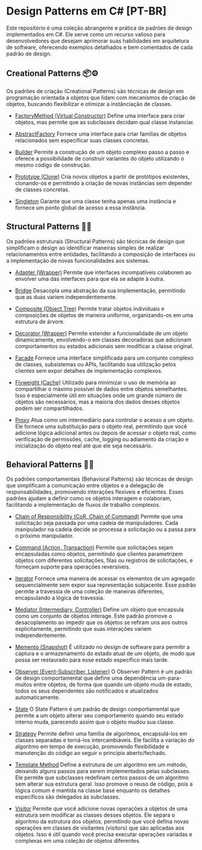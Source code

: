 # Design Patterns em C# [PT-BR]

Este repositório é uma coleção abrangente e prática de padrões de design implementados em C#. Ele serve como um recurso valioso para desenvolvedores que desejam aprimorar suas habilidades em arquitetura de software, oferecendo exemplos detalhados e bem comentados de cada padrão de design.

## Creational Patterns 📦⚙️
Os padrões de criação (Creational Patterns) são técnicas de design em programação orientada a objetos que lidam com mecanismos de criação de objetos, buscando flexibilizar e otimizar a instânciação de classes.

- [FactoryMethod (Virtual Constructor)](CreationalPatterns/FactoryMethod)
Define uma interface para criar objetos, mas permite que as subclasses decidam qual classe instanciar.

- [AbstractFactory](CreationalPatterns/AbstractFactory)
Fornece uma interface para criar famílias de objetos relacionados sem especificar suas classes concretas.

- [Builder](CreationalPatterns/Builder)
Permite a construção de um objeto complexo passo a passo e oferece a possibilidade de construir variantes do objeto utilizando o mesmo código de construção.

- [Prototype (Clone)](CreationalPatterns/Prototype)
Cria novos objetos a partir de protótipos existentes, clonando-os e permitindo a criação de novas instâncias sem depender de classes concretas.

- [Singleton](CreationalPatterns/Singleton)
Garante que uma classe tenha apenas uma instância e fornece um ponto global de acesso a essa instância.

## Structural Patterns 🧱🔗
Os padrões estruturais (Structural Patterns) são técnicas de design que simplificam o design ao identificar maneiras simples de realizar relacionamentos entre entidades, facilitando a composição de interfaces ou a implementação de novas funcionalidades aos sistemas.

- [Adapter (Wrapper)](StructuralPatterns/Adapter)
Permite que interfaces incompatíveis colaborem ao envolver uma das interfaces para que ela se adapte à outra.

- [Bridge](StructuralPatterns/Bridge)
Desacopla uma abstração da sua implementação, permitindo que as duas variem independentemente.

- [Composite (Object Tree)](StructuralPatterns/Composite)
Permite tratar objetos individuais e composições de objetos de maneira uniforme, organizando-os em uma estrutura de árvore.

- [Decorator (Wrapper)](StructuralPatterns/Decorator)
Permite estender a funcionalidade de um objeto dinamicamente, envolvendo-o em classes decoradoras que adicionam comportamentos ou estados adicionais sem modificar a classe original.

- [Facade](StructuralPatterns/Facade)
Fornece uma interface simplificada para um conjunto complexo de classes, subsistemas ou APIs, facilitando sua utilização pelos clientes sem expor detalhes de implementação complexos.

- [Flyweight (Cache)](StructuralPatterns/Flyweight)
Utilizado para minimizar o uso de memória ao compartilhar o máximo possível de dados entre objetos semelhantes. Isso é especialmente útil em situações onde um grande número de objetos são necessários, mas a maioria dos dados desses objetos podem ser compartilhados.
 
- [Proxy](StructuralPatterns/Proxy)
Atua como um intermediário para controlar o acesso a um objeto. Ele fornece uma substituição para o objeto real, permitindo que você adicione lógica adicional antes ou depois de acessar o objeto real, como verificação de permissões, cache, logging ou adiamento da criação e inicialização do objeto real até que ele seja necessário.

## Behavioral Patterns 🧠🔄
Os padrões comportamentais (Behavioral Patterns) são técnicas de design que simplificam a comunicação entre objetos e a delegação de responsabilidades, promovendo interações flexíveis e eficientes. Esses padrões ajudam a definir como os objetos interagem e colaboram, facilitando a implementação de fluxos de trabalho complexos.

- [Chain of Responsibility (CoR, Chain of Command)](BehavioralPatterns/ChainOfResponsibility)
Permite que uma solicitação seja passada por uma cadeia de manipuladores. Cada manipulador na cadeia decide se processa a solicitação ou a passa para o próximo manipulador.

- [Command (Action, Transaction)](BehavioralPatterns/Command)
Permite que solicitações sejam encapsuladas como objetos, permitindo que clientes parametrizem objetos com diferentes solicitações, filas ou registros de solicitações, e forneçam suporte para operações reversíveis.

- [Iterator](BehavioralPatterns/Iterator)
Fornece uma maneira de acessar os elementos de um agregado sequencialmente sem expor sua representação subjacente. Esse padrão permite a travessia de uma coleção de maneiras diferentes, encapsulando a lógica de travessia.

- [Mediator (Intermediary, Controller)](BehavioralPatterns/Mediator)
Define um objeto que encapsula como um conjunto de objetos interage. Este padrão promove o desacoplamento ao impedir que os objetos se refiram uns aos outros explicitamente, permitindo que suas interações variem independentemente.

- [Memento (Snapshot)](BehavioralPatterns/Memento)
É utilizado no design de software para permitir a captura e o armazenamento do estado atual de um objeto, de modo que possa ser restaurado para esse estado específico mais tarde.

- [Observer (Event-Subscriber, Listener)](BehavioralPatterns/Observer) 
O Observer Pattern é um padrão de design comportamental que define uma dependência um-para-muitos entre objetos, de forma que quando um objeto muda de estado, todos os seus dependentes são notificados e atualizados automaticamente.

- [State](BehavioralPatterns/State)
O State Pattern é um padrão de design comportamental que permite a um objeto alterar seu comportamento quando seu estado interno muda, parecendo assim que o objeto mudou sua classe.

- [Strategy](BehavioralPatterns/Strategy)
Permite definir uma família de algoritmos, encapsulá-los em classes separadas e torná-los intercambiáveis. Ele facilita a variação do algoritmo em tempo de execução, promovendo flexibilidade e manutenção do código ao seguir o princípio aberto/fechado.

- [Template Method](BehavioralPatterns/TemplateMethod)
Define a estrutura de um algoritmo em um método, deixando alguns passos para serem implementados pelas subclasses. Ele permite que subclasses redefinam certos passos de um algoritmo sem alterar sua estrutura geral. Isso promove o reuso de código, pois a lógica comum é mantida na classe base enquanto os detalhes específicos são delegados às subclasses.

- [Visitor](BehavioralPatterns/Visitor)
Permite que você adicione novas operações a objetos de uma estrutura sem modificar as classes desses objetos. Ele separa o algoritmo da estrutura dos objetos, permitindo que você defina novas operações em classes de visitantes (visitors) que são aplicadas aos objetos. Isso é útil quando você precisa executar operações variadas e complexas em uma coleção de objetos diferentes.